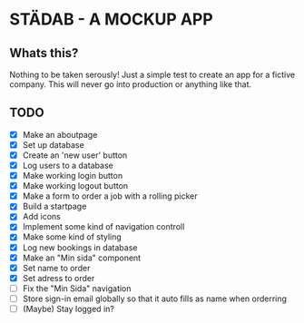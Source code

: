 # STÄDAB - A MOCKUP APP 


## Whats this?
Nothing to be taken serously! Just a simple test to create an app for a fictive company. This will never go into production or anything like that.



## TODO 

- [x] Make an aboutpage
- [x] Set up database
- [x] Create an 'new user' button 
- [x] Log users to a database
- [x] Make working login button
- [x] Make working logout button
- [x] Make a form to order a job with a rolling picker 
- [x] Build a startpage 
- [x] Add icons 
- [x] Implement some kind of navigation controll
- [x] Make some kind of styling
- [x] Log new bookings in database
- [x] Make an "Min sida" component
- [x] Set name to order
- [x] Set adress to order
- [ ] Fix the "Min Sida" navigation 
- [ ] Store sign-in email globally so that it auto fills as name when orderring
- [ ] (Maybe) Stay logged in?
